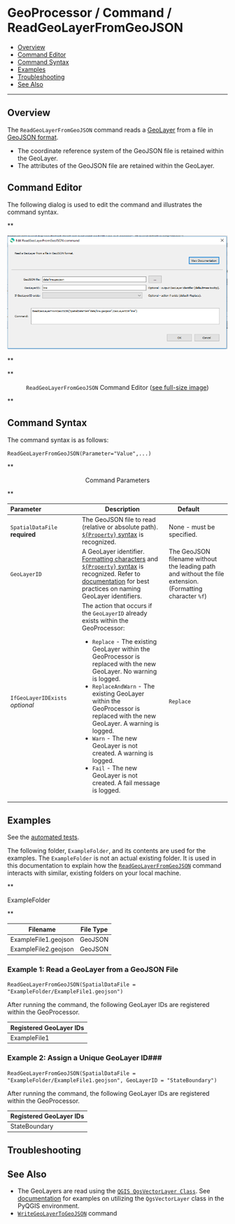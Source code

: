 # GeoProcessor / Command / ReadGeoLayerFromGeoJSON #

* [Overview](#overview)
* [Command Editor](#command-editor)
* [Command Syntax](#command-syntax)
* [Examples](#examples)
* [Troubleshooting](#troubleshooting)
* [See Also](#see-also)

-------------------------

## Overview ##

The `ReadGeoLayerFromGeoJSON` command reads a [GeoLayer](../../introduction/introduction.md#geolayer)
from a file in [GeoJSON format](../../spatial-data-format-ref/GeoJSON/GeoJSON.md). 

* The coordinate reference system of the GeoJSON file is retained within the GeoLayer.
* The attributes of the GeoJSON file are retained within the GeoLayer.

## Command Editor ##

The following dialog is used to edit the command and illustrates the command syntax.

**<p style="text-align: center;">
![ReadGeoLayerFromGeoJSON](ReadGeoLayerFromGeoJSON.png)
</p>**

**<p style="text-align: center;">
`ReadGeoLayerFromGeoJSON` Command Editor (<a href="../ReadGeoLayerFromGeoJSON.png">see full-size image</a>)
</p>**

## Command Syntax ##

The command syntax is as follows:

```text
ReadGeoLayerFromGeoJSON(Parameter="Value",...)
```
**<p style="text-align: center;">
Command Parameters
</p>**

|**Parameter**&nbsp;&nbsp;&nbsp;&nbsp;&nbsp;&nbsp;&nbsp;&nbsp;&nbsp;&nbsp;&nbsp;&nbsp;&nbsp;&nbsp;&nbsp;&nbsp;&nbsp;&nbsp;&nbsp;&nbsp;&nbsp; | **Description** | **Default**&nbsp;&nbsp;&nbsp;&nbsp;&nbsp;&nbsp;&nbsp;&nbsp;&nbsp;&nbsp; |
| --------------|-----------------|----------------- |
| `SpatialDataFile` <br>**required**| The GeoJSON file to read (relative or absolute path). [`${Property}` syntax](../../introduction/introduction.md#geoprocessor-properties-property) is recognized.| None - must be specified. |
| `GeoLayerID` | A GeoLayer identifier. [Formatting characters](../../introduction/introduction.md#geolayer-property-format-specifiers) and [`${Property}` syntax](../../introduction/introduction.md#geoprocessor-properties-property) is recognized. Refer to [documentation](../../best-practices/geolayer-identifiers.md) for best practices on naming GeoLayer identifiers.| The GeoJSON filename without the leading path and without the file extension. (Formatting character `%f`)|
|`IfGeoLayerIDExists`<br> *optional*|The action that occurs if the `GeoLayerID` already exists within the GeoProcessor:<ul><li>`Replace` - The existing GeoLayer within the GeoProcessor is replaced with the new GeoLayer. No warning is logged.</li><li>`ReplaceAndWarn` - The existing GeoLayer within the GeoProcessor is replaced with the new GeoLayer. A warning is logged.</li><li>`Warn` - The new GeoLayer is not created. A warning is logged.</li><li>`Fail` - The new GeoLayer is not created. A fail message is logged.</li></ul> | `Replace` | 

## Examples ##

See the [automated tests](https://github.com/OpenWaterFoundation/owf-app-geoprocessor-python-test/tree/master/test/commands/ReadGeoLayerFromGeoJSON).

The following folder, `ExampleFolder`, and its contents are used for the examples. 
The `ExampleFolder` is not an actual existing folder.
It is used in this documentation to explain how the [`ReadGeoLayerFromGeoJSON`](../ReadGeoLayerFromGeoJSON/ReadGeoLayerFromGeoJSON.md)
command interacts with similar, existing folders on your local machine.

**<p style="text-align: left;">
ExampleFolder
</p>**

|Filename|File Type|
| ---- | ----|
| ExampleFile1.geojson  | GeoJSON	|
| ExampleFile2.geojson	| GeoJSON	|

### Example 1: Read a GeoLayer from a GeoJSON File ###

```
ReadGeoLayerFromGeoJSON(SpatialDataFile = "ExampleFolder/ExampleFile1.geojson")
```

After running the command, the following GeoLayer IDs are registered within the GeoProcessor. 

|Registered GeoLayer IDs|
|------|
|ExampleFile1|

### Example 2: Assign a Unique GeoLayer ID###

```
ReadGeoLayerFromGeoJSON(SpatialDataFile = "ExampleFolder/ExampleFile1.geojson", GeoLayerID = "StateBoundary")
```

After running the command, the following GeoLayer IDs are registered within the GeoProcessor. 

|Registered GeoLayer IDs|
|------|
|StateBoundary|

## Troubleshooting ##

## See Also ##

* The GeoLayers are read using the [`QGIS QgsVectorLayer Class`](https://qgis.org/api/classQgsVectorLayer.html).
See [documentation](https://docs.qgis.org/2.14/en/docs/pyqgis_developer_cookbook/loadlayer.html#vector-layers)
for examples on utilizing the `QgsVectorLayer` class in the PyQGIS environment.
* [`WriteGeoLayerToGeoJSON`](../WriteGeoLayerToGeoJSON/WriteGeoLayerToGeoJSON.md) command
